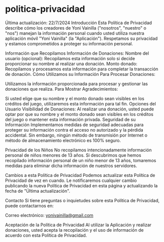 # politica-privacidad

Última actualización: 22/7/2024
Introducción
Esta Política de Privacidad describe cómo los creadores de Yoni Vainilla ("nosotros", "nuestro" o "nos") manejan la información personal cuando usted utiliza nuestra aplicación móvil "Yoni Vainilla" (la "Aplicación"). Respetamos su privacidad y estamos comprometidos a proteger su información personal.

Información que Recopilamos
Información de Donaciones:
Nombre del usuario (opcional): Recopilamos esta información solo si decide proporcionar su nombre al realizar una donación.
Monto donado: Recopilamos y procesamos esta información para completar la transacción de donación.
Cómo Utilizamos su Información
Para Procesar Donaciones:

Utilizamos la información proporcionada para procesar y gestionar las donaciones que realiza.
Para Mostrar Agradecimientos:

Si usted elige que su nombre y el monto donado sean visibles en los créditos del juego, utilizaremos esta información para tal fin.
Opciones del Usuario
Visibilidad de Donaciones:
Al realizar una donación, usted puede optar por que su nombre y el monto donado sean visibles en los créditos del juego o mantener esta información privada.
Seguridad de su Información
Implementamos medidas de seguridad adecuadas para proteger su información contra el acceso no autorizado y la pérdida accidental. Sin embargo, ningún método de transmisión por Internet o método de almacenamiento electrónico es 100% seguro.

Privacidad de los Niños
No recopilamos intencionadamente información personal de niños menores de 13 años. Si descubrimos que hemos recopilado información personal de un niño menor de 13 años, tomaremos medidas para eliminar dicha información de nuestros servidores.

Cambios a esta Política de Privacidad
Podemos actualizar esta Política de Privacidad de vez en cuando. Le notificaremos cualquier cambio publicando la nueva Política de Privacidad en esta página y actualizando la fecha de "Última actualización".

Contacto
Si tiene preguntas o inquietudes sobre esta Política de Privacidad, puede contactarnos en:

Correo electrónico: yonivainilla@gmail.com

Aceptación de la Política de Privacidad
Al utilizar la Aplicación y realizar donaciones, usted acepta la recopilación y el uso de información de acuerdo con esta Política de Privacidad.
